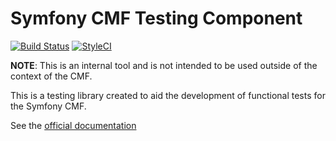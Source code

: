 # Symfony CMF Testing Component

[![Build Status](https://travis-ci.org/symfony-cmf/Testing.png?branch=master)](https://travis-ci.org/symfony-cmf/Testing)
[![StyleCI](https://styleci.io/repos/9807986/shield)](https://styleci.io/repos/9807986)

**NOTE**: This is an internal tool and is not intended to be used outside of
the context of the CMF.

This is a testing library created to aid the development of functional tests
for the Symfony CMF.

See the [official documentation](http://symfony.com/doc/master/cmf/components/testing.html)

